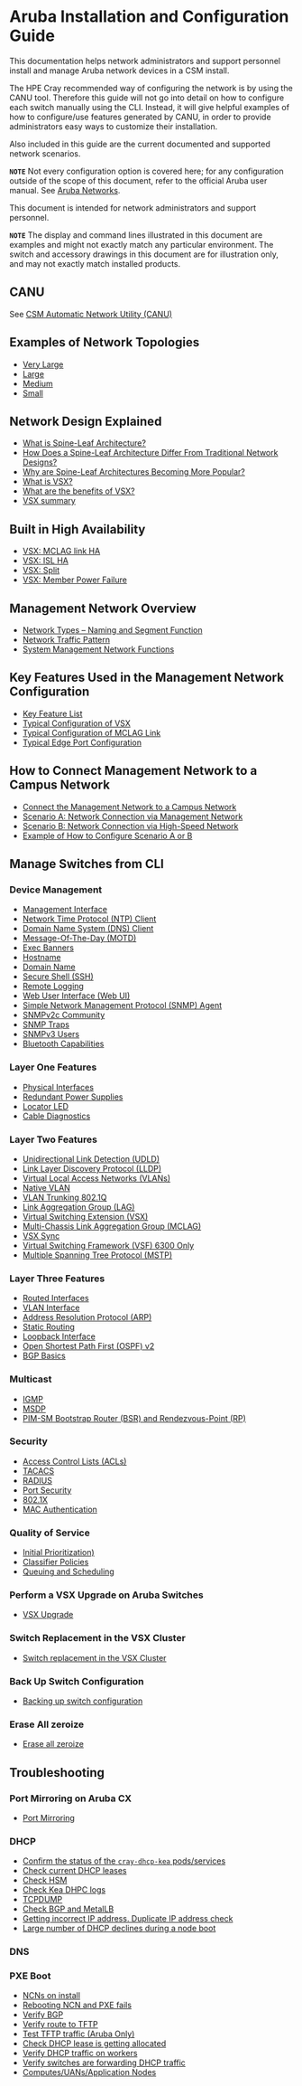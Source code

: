 # Aruba Installation and Configuration Guide

This documentation helps network administrators and support personnel install and manage Aruba network devices in a CSM install.

The HPE Cray recommended way of configuring the network is by using the CANU tool. Therefore this guide will not go into detail on how to configure
each switch manually using the CLI. Instead, it will give helpful examples of how to configure/use features generated by CANU, in order to provide
administrators easy ways to customize their installation.

Also included in this guide are the current documented and supported network scenarios.

**`NOTE`** Not every configuration option is covered here; for any configuration outside of the scope of this document, refer to the official
Aruba user manual. See [Aruba Networks](https://asp.arubanetworks.com/).

This document is intended for network administrators and support personnel.

**`NOTE`** The display and command lines illustrated in this document are examples and might not exactly match any particular environment. The switch
and accessory drawings in this document are for illustration only, and may not exactly match installed products.

## CANU

See [CSM Automatic Network Utility (CANU)](../canu/README.md)

## Examples of Network Topologies

* [Very Large](network_topologies.md#very-large)
* [Large](network_topologies.md#large)
* [Medium](network_topologies.md#medium)
* [Small](network_topologies.md#small)

## Network Design Explained

* [What is Spine-Leaf Architecture?](spine_leaf_architecture.md)
* [How Does a Spine-Leaf Architecture Differ From Traditional Network Designs?](spine_leaf_architecture.md)
* [Why are Spine-Leaf Architectures Becoming More Popular?](spine_leaf_architecture.md)
* [What is VSX?](vsx_architecture.md)
* [What are the benefits of VSX?](vsx_architecture.md)
* [VSX summary](vsx_architecture.md)

## Built in High Availability

* [VSX: MCLAG link HA](mclag_link_ha.md)
* [VSX: ISL HA](mclag_isl_ha.md)
* [VSX: Split](mclag_split.md)
* [VSX: Member Power Failure](mclag_power_failure.md)

## Management Network Overview

* [Network Types – Naming and Segment Function](network_naming_function.md)
* [Network Traffic Pattern](network_traffic_pattern.md)
* [System Management Network Functions](management_network_function_in_detail.md)

## Key Features Used in the Management Network Configuration

* [Key Feature List](key_features.md)
* [Typical Configuration of VSX](typical_VSX_configuration.md)
* [Typical Configuration of MCLAG Link](typical_mclag_port_configuration.md)
* [Typical Edge Port Configuration](typical_edge_port_configuration.md)

## How to Connect Management Network to a Campus Network

* [Connect the Management Network to a Campus Network](requirements_and_optional_configuration.md)
* [Scenario A: Network Connection via Management Network](scenario-a.md)
* [Scenario B: Network Connection via High-Speed Network](scenario-b.md)
* [Example of How to Configure Scenario A or B](management_network_configuration_example.md)

## Manage Switches from CLI

### Device Management

* [Management Interface](management_interface.md)
* [Network Time Protocol (NTP) Client](ntp.md)
* [Domain Name System (DNS) Client](dns-client.md)
* [Message-Of-The-Day (MOTD)](motd.md)
* [Exec Banners](exec_banner.md)
* [Hostname](hostname.md)
* [Domain Name](domain_name.md)
* [Secure Shell (SSH)](ssh.md)
* [Remote Logging](remote_logging.md)
* [Web User Interface (Web UI)](web-ui.md)
* [Simple Network Management Protocol (SNMP) Agent](snmp-agent.md)
* [SNMPv2c Community](snmp-community.md)
* [SNMP Traps](snmp_trap.md)
* [SNMPv3 Users](snmpv3_users.md)
* [Bluetooth Capabilities](bluetooth.md)

### Layer One Features

* [Physical Interfaces](physical_interfaces.md)
* [Redundant Power Supplies](redundant_power_supplies.md)
* [Locator LED](locator_led.md)
* [Cable Diagnostics](cable_diagnostics.md)

### Layer Two Features

* [Unidirectional Link Detection (UDLD)](udld.md)
* [Link Layer Discovery Protocol (LLDP)](lldp.md)
* [Virtual Local Access Networks (VLANs)](vlan.md)
* [Native VLAN](native_vlan.md)
* [VLAN Trunking 802.1Q](vlan_trunking_8021q.md)
* [Link Aggregation Group (LAG)](lag.md)
* [Virtual Switching Extension (VSX)](vsx.md)
* [Multi-Chassis Link Aggregation Group (MCLAG)](mlag.md)
* [VSX Sync](vsx_sync.md)
* [Virtual Switching Framework (VSF) 6300 Only](vsf.md)
* [Multiple Spanning Tree Protocol (MSTP)](mstp.md)

### Layer Three Features

* [Routed Interfaces](routed_interface.md)
* [VLAN Interface](vlan_interface.md)
* [Address Resolution Protocol (ARP)](arp.md)
* [Static Routing](static_routing.md)
* [Loopback Interface](loopback.md)
* [Open Shortest Path First (OSPF) v2](ospfv2.md)
* [BGP Basics](bgp_basic.md)

### Multicast

* [IGMP](igmp.md)
* [MSDP](msdp.md)
* [PIM-SM Bootstrap Router (BSR) and Rendezvous-Point (RP)](pim.md)

### Security

* [Access Control Lists (ACLs)](acl.md)
* [TACACS](tacacs.md)
* [RADIUS](radius.md)
* [Port Security](port_security.md)
* [802.1X](8021x.md)
* [MAC Authentication](mac_auth.md)

### Quality of Service

* [Initial Prioritization)](initial_prioritization.md)
* [Classifier Policies](classifier_policies.md)
* [Queuing and Scheduling](queuing_and_scheduling.md)

### Perform a VSX Upgrade on Aruba Switches

* [VSX Upgrade](upgrade.md)

### Switch Replacement in the VSX Cluster

* [Switch replacement in the VSX Cluster](vsx_switch_replacement.md)

### Back Up Switch Configuration

* [Backing up switch configuration](backup.md)

### Erase All zeroize

* [Erase all zeroize](zeroize.md)

## Troubleshooting

### Port Mirroring on Aruba CX

* [Port Mirroring](port_mirroring.md)

### DHCP

* [Confirm the status of the `cray-dhcp-kea` pods/services](status_of_cray-dhcp-kea_pods.md)
* [Check current DHCP leases](check_current_dhcp_leases.md)
* [Check HSM](check_hsm.md)
* [Check Kea DHPC logs](check_kea_dhcp_logs.md)
* [TCPDUMP](ncn_tcpdump.md)
* [Check BGP and MetalLB](check_bgp_and_metallb.md)
* [Getting incorrect IP address. Duplicate IP address check](duplicate_ip.md)
* [Large number of DHCP declines during a node boot](dhcp_decline.md)

### DNS

### PXE Boot

* [NCNs on install](ncns_on_install.md)
* [Rebooting NCN and PXE fails](reboot_pxe_fail.md)
* [Verify BGP](verify_bgp.md)
* [Verify route to TFTP](verify_route_to_tftp.md)
* [Test TFTP traffic (Aruba Only)](test_tftp_traffic.md)
* [Check DHCP lease is getting allocated](check_dhcp_lease_is_getting_allocated.md)
* [Verify DHCP traffic on workers](verify_dhcp_traffic_on_workers.md)
* [Verify switches are forwarding DHCP traffic](verify-switches_are_forwarding_dhcp_traffic.md)
* [Computes/UANs/Application Nodes](compute_uan_application_nodes.md)
